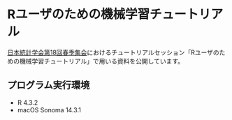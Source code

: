 Rユーザのための機械学習チュートリアル
================

[日本統計学会第18回春季集会](https://jss2024spring.ywstat.jp/)におけるチュートリアルセッション「Rユーザのための機械学習チュートリアル」で用いる資料を公開しています。

## プログラム実行環境

- R 4.3.2
- macOS Sonoma 14.3.1
